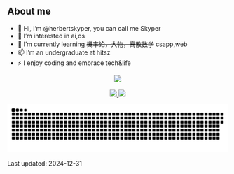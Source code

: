 ## About me
- 👋 Hi, I’m @herbertskyper, you can call me Skyper 
- 👀 I’m interested in ai,os
- 🌱 I’m currently learning ~~概率论，大物，离散数学~~ csapp,web
- 📫 I’m an undergraduate at hitsz
- ⚡ I enjoy coding and embrace tech&life


<p align="center">
  <a href="https://git.io/typing-svg">
    <img src="https://readme-typing-svg.demolab.com?font=Fira+Code&duration=4000&pause=200&color=1890FF&center=true&vCenter=true&random=false&width=435&separator=%3D&lines=printf(%22Hello+World!%22);%3Dprint(%22Hello+World!%22)%3Dstd%3A%3Acout%3C%3C%22Hello+World!%22;%3DSystem.out.println(%22Hello+World!%22);%3Dfmt.Println(%22Hello+World!%22)%3Dprintln!(%22Hello+World!%22);%3Dprint('Hello+World');%3Dconsole.log(%22Hello+World!%22);" />
  </a>
</p>
<p align="center">
    <a href="https://github.com/anuraghazra/github-readme-stats">
        <img src="https://github-readme-stats.vercel.app/api?username=herbertskyper&count_private=true&rank_icon=github&show_icons=true&theme=tokyonight" />
    </a>
    <a href="https://github.com/anuraghazra/github-readme-stats">
        <img src="https://readme-stats-three-kappa.vercel.app/api/top-langs?username=herbertskyper&layout=donut&hide_border=true&theme=tokyonight&size_weight=0.5&count_weight=0.5&hide=Jupyter%20Notebook" style="height: 195px" />
    </a>
</p>

<div align="center">
  <img src="https://raw.githubusercontent.com/herbertskyper/herbertskyper/main/assets/github-contribution-grid-snake.svg" alt="GitHub Contribution Grid Snake">
</div>



<!--START_SECTION:waka-->
<!--END_SECTION:waka-->



<!---
herbertskyper/herbertskyper is a ✨ special ✨ repository because its `README.md` (this file) appears on your GitHub profile.
You can click the Preview link to take a look at your changes.
--->
Last updated: 2024-12-31

